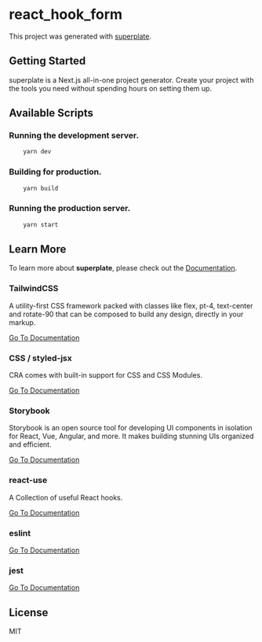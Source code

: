 # react_hook_form


This project was generated with [superplate](https://github.com/pankod/superplate).

## Getting Started

superplate is a Next.js all-in-one project generator. Create your project with the tools you need without spending hours on setting them up.

## Available Scripts

### Running the development server.

```bash
    yarn dev
```

### Building for production.

```bash
    yarn build
```

### Running the production server.

```bash
    yarn start
```

## Learn More

To learn more about **superplate**, please check out the [Documentation](https://github.com/pankod/superplate).


### **TailwindCSS**

A utility-first CSS framework packed with classes like flex, pt-4, text-center and rotate-90 that can be composed to build any design, directly in your markup.

[Go To Documentation](https://tailwindcss.com/docs)


### **CSS / styled-jsx**

CRA comes with built-in support for CSS and CSS Modules.

[Go To Documentation](https://create-react-app.dev/docs/adding-a-stylesheets)


### **Storybook**

Storybook is an open source tool for developing UI components in isolation for React, Vue, Angular, and more. It makes building stunning UIs organized and efficient.

[Go To Documentation](https://storybook.js.org/docs/react/get-started/introduction)


### **react-use**

A Collection of useful React hooks.

[Go To Documentation](https://github.com/streamich/react-use)


### **eslint**



[Go To Documentation]()


### **jest**



[Go To Documentation]()



## License

MIT
